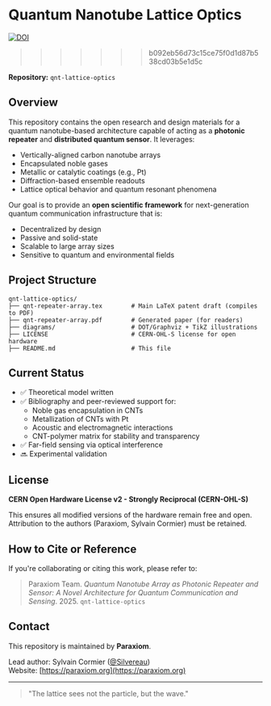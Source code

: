 # Quantum Nanotube Lattice Optics

[![DOI](https://zenodo.org/badge/954944290.svg)](https://doi.org/10.5281/zenodo.15085938)
>>>>>>> b092eb56d73c15ce75f0d1d87b538cd03b5e1d5c

**Repository:** `qnt-lattice-optics`

## Overview
This repository contains the open research and design materials for a quantum nanotube-based architecture capable of acting as a **photonic repeater** and **distributed quantum sensor**. It leverages:

- Vertically-aligned carbon nanotube arrays
- Encapsulated noble gases
- Metallic or catalytic coatings (e.g., Pt)
- Diffraction-based ensemble readouts
- Lattice optical behavior and quantum resonant phenomena

Our goal is to provide an **open scientific framework** for next-generation quantum communication infrastructure that is:

- Decentralized by design
- Passive and solid-state
- Scalable to large array sizes
- Sensitive to quantum and environmental fields

## Project Structure

```
qnt-lattice-optics/
├── qnt-repeater-array.tex        # Main LaTeX patent draft (compiles to PDF)
├── qnt-repeater-array.pdf        # Generated paper (for readers)
├── diagrams/                     # DOT/Graphviz + TikZ illustrations
├── LICENSE                       # CERN-OHL-S license for open hardware
├── README.md                     # This file
```

## Current Status
- ✅ Theoretical model written
- ✅ Bibliography and peer-reviewed support for:
  - Noble gas encapsulation in CNTs
  - Metallization of CNTs with Pt
  - Acoustic and electromagnetic interactions
  - CNT-polymer matrix for stability and transparency
- ✅ Far-field sensing via optical interference
- 🔜 Experimental validation

## License
**CERN Open Hardware License v2 - Strongly Reciprocal (CERN-OHL-S)**

This ensures all modified versions of the hardware remain free and open. Attribution to the authors (Paraxiom, Sylvain Cormier) must be retained.

## How to Cite or Reference
If you're collaborating or citing this work, please refer to:

> Paraxiom Team. *Quantum Nanotube Array as Photonic Repeater and Sensor: A Novel Architecture for Quantum Communication and Sensing*. 2025. `qnt-lattice-optics`

## Contact
This repository is maintained by **Paraxiom**.

Lead author: Sylvain Cormier ([@Silvereau](https://github.com/Silvereau))  
Website: [https://paraxiom.org](https://paraxiom.org)

---

> "The lattice sees not the particle, but the wave."

